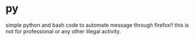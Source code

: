 # py
simple python and bash code to automate message through firefox!!
this is not for professional or any other illegal activity.
